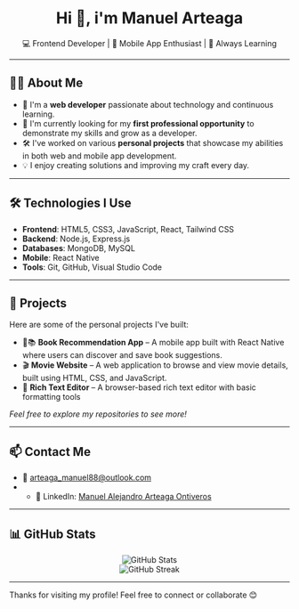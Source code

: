 <h1 align="center">Hi 👋, i'm Manuel Arteaga</h1>

<p align="center">
  💻 Frontend Developer | 📱 Mobile App Enthusiast | 🚀 Always Learning
</p>

---

## 🧑‍💻 About Me

- 🌟 I'm a **web developer** passionate about technology and continuous learning.
- 🎯 I'm currently looking for my **first professional opportunity** to demonstrate my skills and grow as a developer.
- 🛠️ I've worked on various **personal projects** that showcase my abilities in both web and mobile app development.
- 💡 I enjoy creating solutions and improving my craft every day.

---

## 🛠️ Technologies I Use

- **Frontend**: HTML5, CSS3, JavaScript, React, Tailwind CSS
- **Backend**: Node.js, Express.js
- **Databases**: MongoDB, MySQL
- **Mobile**: React Native
- **Tools**: Git, GitHub, Visual Studio Code

---

## 📂 Projects

Here are some of the personal projects I've built:

- 📱📚 **Book Recommendation App** – A mobile app built with React Native where users can discover and save book suggestions.
- 🎬 **Movie Website** – A web application to browse and view movie details, built using HTML, CSS, and JavaScript.
- 📝 **Rich Text Editor** – A browser-based rich text editor with basic formatting tools

*Feel free to explore my repositories to see more!*

---

## 📫 Contact Me

- 📧 arteaga_manuel88@outlook.com
- - 🔗 LinkedIn: [Manuel Alejandro Arteaga Ontiveros](https://www.linkedin.com/in/manuel-alejandro-arteaga-ontiveros-39b502369)

---

## 📊 GitHub Stats

<p align="center">
  <img src="https://github-readme-stats.vercel.app/api?username=Arteaga08&show_icons=true&theme=radical" alt="GitHub Stats" />
  <br />
  <img src="https://github-readme-streak-stats.herokuapp.com/?user=TU_USUARIO&theme=radical" alt="GitHub Streak" />
</p>

---

Thanks for visiting my profile! Feel free to connect or collaborate 😊
